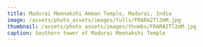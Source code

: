 ```yaml
---
title: Madurai Meenakshi Amman Temple, Madurai, India
image: /assets/photo_assets/images/fulls/FRARA2Tl2mM.jpg
thumbnail: /assets/photo_assets/images/thumbs/FRARA2Tl2mM.jpg
caption: Southern tower of Madurai Meenakshi Temple 
---
```

